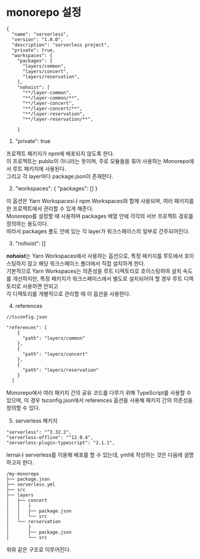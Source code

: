 # monorepo 설정

```
{
  "name": "serverless",
  "version": "1.0.0",
  "description": "serverless project",
  "private": true,
  "workspaces": {
    "packages": [
      "layers/common",
      "layers/concert",
      "layers/reservation",
    ],
    "nohoist": [
      "**/layer-common",
      "**/layer-common/**",
      "**/layer-concert",
      "**/layer-concert/**",
      "**/layer-reservation",
      "**/layer-reservation/**",

    ]
```

1. "private": true

프로젝트 패키지가 npm에 배포되지 않도록 한다.  
이 프로젝트는 public이 아니라는 뜻이며, 주로 모듈들을 묶어 사용하는 Monorepo에서 루트 패키지에 사용된다.  
그리고 각 layer마다 package.json이 존재한다.

2. "workspaces": { "packages": [] }

이 옵션은 Yarn Workspaces나 npm Workspaces와 함께 사용되며, 여러 패키지를 한 프로젝트에서 관리할 수 있게 해준다.  
Monorepo를 설정할 때 사용하며 packages 배열 안에 각각의 서브 프로젝트 경로를 정의하는 용도이다.  
따라서 packages 폴도 안에 있는 각 layer가 워크스페이스의 일부로 간주되어진다.

3. "nohoist": []

**nohoist**는 Yarn Workspaces에서 사용하는 옵션으로, 특정 패키지를 루트에서 호이스팅하지 않고 해당 워크스페이스 폴더에서 직접 설치하게 한다.  
기본적으로 Yarn Workspaces는 의존성을 루트 디렉토리로 호이스팅하여 설치 속도를 개선하지만, 특정 패키지가 워크스페이스에서 별도로 설치되어야 할 경우 루트 디렉토리로 사용하면 안되고  
각 디렉토리를 개별적으로 관리할 때 이 옵션을 사용한다.

4. references

```
//tsconfig.json

"references": [
    {
      "path": "layers/common"
    },
    {
      "path": "layers/concert"
    },
    {
      "path": "layers/reservation"
    }
  ]
```

Monorepo에서 여러 패키지 간의 공유 코드를 다루기 위해 TypeScript를 사용할 수 있으며, 이 경우 tsconfig.json에서 references 옵션을 사용해 패키지 간의 의존성을 정의할 수 있다.

5. serverless 패키지

```
"serverless": "^3.32.2",
"serverless-offline": "^12.0.4",
"serverless-plugin-typescript": "2.1.1",
```

lerna나 serverless를 이용해 배포를 할 수 있는데, yml에 작성하는 것은 다음에 설명하고자 한다.

```
/my-monorepo
├── package.json
├── serverless.yml
├── src
├── layers
│   ├── concert
│   │   ├
│   │   ├── package.json
│   │   └── src
│   └── rerservation
│       ├
│       ├── package.json
│       └── src
```

위와 같은 구조로 이루어진다.
